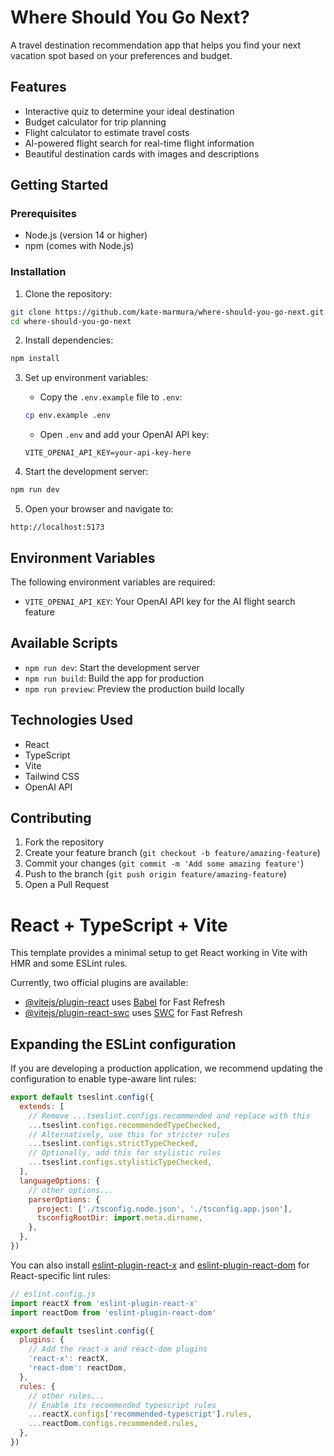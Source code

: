 # Where Should You Go Next?

A travel destination recommendation app that helps you find your next vacation spot based on your preferences and budget.

## Features

- Interactive quiz to determine your ideal destination
- Budget calculator for trip planning
- Flight calculator to estimate travel costs
- AI-powered flight search for real-time flight information
- Beautiful destination cards with images and descriptions

## Getting Started

### Prerequisites

- Node.js (version 14 or higher)
- npm (comes with Node.js)

### Installation

1. Clone the repository:
```bash
git clone https://github.com/kate-marmura/where-should-you-go-next.git
cd where-should-you-go-next
```

2. Install dependencies:
```bash
npm install
```

3. Set up environment variables:
   - Copy the `.env.example` file to `.env`:
   ```bash
   cp env.example .env
   ```
   - Open `.env` and add your OpenAI API key:
   ```
   VITE_OPENAI_API_KEY=your-api-key-here
   ```

4. Start the development server:
```bash
npm run dev
```

5. Open your browser and navigate to:
```
http://localhost:5173
```

## Environment Variables

The following environment variables are required:

- `VITE_OPENAI_API_KEY`: Your OpenAI API key for the AI flight search feature

## Available Scripts

- `npm run dev`: Start the development server
- `npm run build`: Build the app for production
- `npm run preview`: Preview the production build locally

## Technologies Used

- React
- TypeScript
- Vite
- Tailwind CSS
- OpenAI API

## Contributing

1. Fork the repository
2. Create your feature branch (`git checkout -b feature/amazing-feature`)
3. Commit your changes (`git commit -m 'Add some amazing feature'`)
4. Push to the branch (`git push origin feature/amazing-feature`)
5. Open a Pull Request

# React + TypeScript + Vite

This template provides a minimal setup to get React working in Vite with HMR and some ESLint rules.

Currently, two official plugins are available:

- [@vitejs/plugin-react](https://github.com/vitejs/vite-plugin-react/blob/main/packages/plugin-react/README.md) uses [Babel](https://babeljs.io/) for Fast Refresh
- [@vitejs/plugin-react-swc](https://github.com/vitejs/vite-plugin-react-swc) uses [SWC](https://swc.rs/) for Fast Refresh

## Expanding the ESLint configuration

If you are developing a production application, we recommend updating the configuration to enable type-aware lint rules:

```js
export default tseslint.config({
  extends: [
    // Remove ...tseslint.configs.recommended and replace with this
    ...tseslint.configs.recommendedTypeChecked,
    // Alternatively, use this for stricter rules
    ...tseslint.configs.strictTypeChecked,
    // Optionally, add this for stylistic rules
    ...tseslint.configs.stylisticTypeChecked,
  ],
  languageOptions: {
    // other options...
    parserOptions: {
      project: ['./tsconfig.node.json', './tsconfig.app.json'],
      tsconfigRootDir: import.meta.dirname,
    },
  },
})
```

You can also install [eslint-plugin-react-x](https://github.com/Rel1cx/eslint-react/tree/main/packages/plugins/eslint-plugin-react-x) and [eslint-plugin-react-dom](https://github.com/Rel1cx/eslint-react/tree/main/packages/plugins/eslint-plugin-react-dom) for React-specific lint rules:

```js
// eslint.config.js
import reactX from 'eslint-plugin-react-x'
import reactDom from 'eslint-plugin-react-dom'

export default tseslint.config({
  plugins: {
    // Add the react-x and react-dom plugins
    'react-x': reactX,
    'react-dom': reactDom,
  },
  rules: {
    // other rules...
    // Enable its recommended typescript rules
    ...reactX.configs['recommended-typescript'].rules,
    ...reactDom.configs.recommended.rules,
  },
})
```
